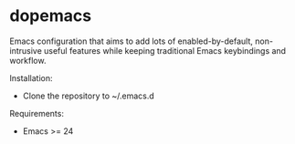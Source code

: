 dopemacs
========

Emacs configuration that aims to add lots of enabled-by-default, non-intrusive useful features while keeping traditional Emacs keybindings and workflow.

Installation:

- Clone the repository to ~/.emacs.d

Requirements:

- Emacs >= 24



